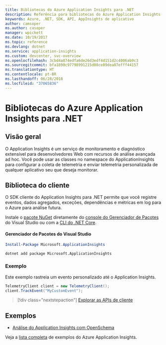 ```yaml
---
title: Bibliotecas do Azure Application Insights para .NET
description: Referência para bibliotecas do Azure Application Insights para .NET
keywords: Azure, .NET, SDK, API, AppInsights de aplicativo
author: camsoper
ms.author: casoper
manager: wpickett
ms.date: 10/19/2017
ms.topic: reference
ms.devlang: dotnet
ms.service: application-insights
ms.custom: devcenter, svc-overview
ms.openlocfilehash: 3cbd4a874edfa6de26d3edf4d151d2c4006ab9c3
ms.sourcegitcommit: bfa1898c97798991215d08ce89dea87efff44157
ms.translationtype: HT
ms.contentlocale: pt-BR
ms.lasthandoff: 06/28/2018
ms.locfileid: "37065836"
---
```

# <a name="azure-application-insights-libraries-for-net"></a>Bibliotecas do Azure Application Insights para .NET

## <a name="overview"></a>Visão geral

O Application Insights é um serviço de monitoramento e diagnóstico extensível para desenvolvedores Web com recursos de análise avançada ad hoc. Você pode usar as classes no namespace do ApplicationInsights para configurar a coleta de telemetria e enviar telemetria personalizada de qualquer aplicativo seu que deseja monitorar.

## <a name="client-library"></a>Biblioteca do cliente

O SDK cliente do Application Insights para .NET permite que você registre eventos, dados agregados, exceções, dependências e métricas em log para o Azure para análise futura.

Instale o [pacote NuGet](https://www.nuget.org/packages/Microsoft.ApplicationInsights ) diretamente do [console do Gerenciador de Pacotes][PackageManager] do Visual Studio ou com a [CLI do .NET Core][DotNetCLI].

#### <a name="visual-studio-package-manager"></a>Gerenciador de Pacotes do Visual Studio

```powershell
Install-Package Microsoft.ApplicationInsights 
```

```bash
dotnet add package Microsoft.ApplicationInsights 
```

### <a name="example"></a>Exemplo

Este exemplo rastreia um evento personalizado até o Application Insights.

```csharp
TelemetryClient client = new TelemetryClient();
client.TrackEvent("MyCustomEvent");
```

> [!div class="nextstepaction"]
> [Explorar as APIs de cliente](/dotnet/api/overview/azure/insights/client)



## <a name="samples"></a>Exemplos

- [Análise do Application Insights com OpenSchema](https://azure.microsoft.com/resources/samples/guidance-appinsights-openschema/)

Veja a [lista completa](https://azure.microsoft.com/resources/samples/?service=application-insights&platform=dotnet) de exemplos do Azure Application Insights.

[PackageManager]: https://docs.microsoft.com/nuget/tools/package-manager-console
[DotNetCLI]: https://docs.microsoft.com/dotnet/core/tools/dotnet-add-package
